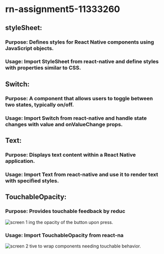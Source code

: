 # rn-assignment5-11333260

## styleSheet:

### Purpose: Defines styles for React Native components using JavaScript objects.
### Usage: Import StyleSheet from react-native and define styles with properties similar to CSS.

## Switch:

### Purpose: A component that allows users to toggle between two states, typically on/off.
### Usage: Import Switch from react-native and handle state changes with value and onValueChange props.

## Text:

### Purpose: Displays text content within a React Native application.
### Usage: Import Text from react-native and use it to render text with specified styles.

## TouchableOpacity:

### Purpose: Provides touchable feedback by reduc
![screen 1](https://github.com/Etornam189/rn-assignment5-11333260/assets/149042612/cd2470e4-f9d2-40f4-b81f-03d2276117d7)
ing the opacity of the button upon press.
### Usage: Import TouchableOpacity from react-na
![screen 2](https://github.com/Etornam189/rn-assignment5-11333260/assets/149042612/b99f03d8-203b-4db0-9392-74cdbbd1a8c0)
tive to wrap components needing touchable behavior.



